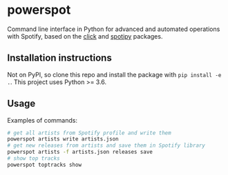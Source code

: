 # powerspot

Command line interface in Python for advanced and automated operations with Spotify, based on the [click](https://github.com/pallets/click) and [spotipy](https://github.com/plamere/spotipy) packages.

## Installation instructions

Not on PyPI, so clone this repo and install the package with `pip install -e .`. This project uses Python >= 3.6.

## Usage

Examples of commands:
```bash
# get all artists from Spotify profile and write them
powerspot artists write artists.json
# get new releases from artists and save them in Spotify library
powerspot artists -f artists.json releases save
# show top tracks
powerspot toptracks show
```

